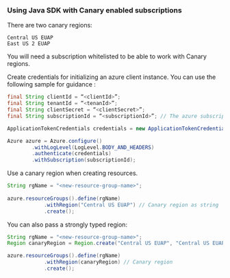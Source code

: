 
### Using Java SDK with Canary enabled subscriptions


There are two canary regions:

```
Central US EUAP
East US 2 EUAP
```

You will need a subscription whitelisted to be able to work with Canary regions.

Create credentials for initializing an azure client instance. You can use the following sample for guidance :

```java
final String clientId = “<clientId>”;
final String tenantId = “<tenanId>”;
final String clientSecret = “<clientSecret>”;
final String subscriptionId = “<subscriptionId>”; // The azure subscription whitelisted for Canary

ApplicationTokenCredentials credentials = new ApplicationTokenCredentials(clientId, tenantId, clientSecret, AzureEnvironment.AZURE);

Azure azure = Azure.configure()
        .withLogLevel(LogLevel.BODY_AND_HEADERS)
        .authenticate(credentials)
        .withSubscription(subscriptionId);

```

Use a canary region when creating resources.

```java
String rgName = "<new-resource-group-name>";
        
azure.resourceGroups().define(rgName)
            .withRegion("Central US EUAP") // Canary region as string
            .create();

```

You can also pass a strongly typed region:

```java
String rgName = "<new-resource-group-name>";
Region canaryRegion = Region.create("Central US EUAP", "Central US EUAP");

azure.resourceGroups().define(rgName)
            .withRegion(canaryRegion) // Canary region
            .create();
```
